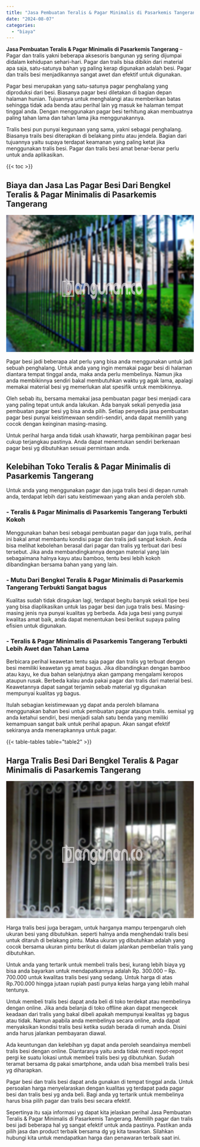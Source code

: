 ```yaml
---
title: "Jasa Pembuatan Teralis & Pagar Minimalis di Pasarkemis Tangerang"
date: "2024-08-07"
categories: 
  - "biaya"
---
```


**Jasa Pembuatan Teralis & Pagar Minimalis di Pasarkemis Tangerang** – Pagar dan tralis yakni beberapa aksesoris bangunan yg sering dijumpai didalam kehidupan sehari-hari. Pagar dan trails bisa dibikin dari material apa saja, satu-satunya bahan yg paling kerap digunakan adalah besi. Pagar dan trails besi menjadikannya sangat awet dan efektif untuk digunakan.

Pagar besi merupakan yang satu-satunya pagar penghalang yang diproduksi dari besi. Biasanya pagar besi diletakan di bagian depan halaman hunian. Tujuannya untuk menghalangi atau memberikan batas sehingga tidak ada benda atau perihal lain yg masuk ke halaman tempat tinggal anda. Dengan menggunakan pagar besi terhitung akan membuatnya paling tahan lama dan tahan lama jika menggunakannya.

Tralis besi pun punyai kegunaan yang sama, yakni sebagai penghalang. Biasanya trails besi diterapkan di belakang pintu atau jendela. Bagian dari tujuannya yaitu supaya terdapat keamanan yang paling ketat jika menggunakan tralis besi. Pagar dan tralis besi amat benar-benar perlu untuk anda aplikasikan.

{{< toc >}}

## Biaya dan Jasa Las Pagar Besi Dari Bengkel Teralis & Pagar Minimalis di Pasarkemis Tangerang

![Jasa Pembuatan Teralis & Pagar Minimalis di Pasarkemis Tangerang](/images/pagar-minimalis-murah-48.png)

Pagar besi jadi beberapa alat perlu yang bisa anda menggunakan untuk jadi sebuah penghalang. Untuk anda yang ingin memakai pagar besi di halaman diantara tempat tinggal anda, maka anda perlu membelinya. Namun jika anda membikinnya sendiri bakal membutuhkan waktu yg agak lama, apalagi memakai material besi yg memerlukan alat spesifik untuk membikinnya.

Oleh sebab itu, bersama memakai jasa pembuatan pagar besi menjadi cara yang paling tepat untuk anda lakukan. Ada banyak sekali penyedia jasa pembuatan pagar besi yg bisa anda pilih. Setiap penyedia jasa pembuatan pagar besi punyai keistimewaan sendiri-sendiri, anda dapat memilih yang cocok dengan keinginan masing-masing.

Untuk perihal harga anda tidak usah khawatir, harga pembikinan pagar besi cukup terjangkau pastinya. Anda dapat menentukan sendiri berkenaan pagar besi yg dibutuhkan sesuai permintaan anda.

## Kelebihan Toko Teralis & Pagar Minimalis di Pasarkemis Tangerang

Untuk anda yang menggunakan pagar dan juga tralis besi di depan rumah anda, terdapat lebih dari satu keistimewaan yang akan anda peroleh sbb.

### \- Teralis & Pagar Minimalis di Pasarkemis Tangerang Terbukti Kokoh

Menggunakan bahan besi sebagai pembuatan pagar dan juga tralis, perihal ini bakal amat membantu kondisi pagar dan tralis jadi sangat kokoh. Anda bisa melihat kebolehan berasal dari pagar dan tralis yg terbuat dari besi tersebut. Jika anda membandingkannya dengan material yang lain sebagaimana halnya kayu atau bamboo, tentu besi lebih kokoh dibandingkan bersama bahan yang yang lain.

### \- Mutu Dari Bengkel Teralis & Pagar Minimalis di Pasarkemis Tangerang Terbukti Sangat bagus

Kualitas sudah tidak diragukan lagi, terdapat begitu banyak sekali tipe besi yang bisa diaplikasikan untuk las pagar besi dan juga tralis besi. Masing-masing jenis nya punyai kualitas yg berbeda. Ada juga besi yang punyai kwalitas amat baik, anda dapat menentukan besi berikut supaya paling efisien untuk digunakan.

### \- Teralis & Pagar Minimalis di Pasarkemis Tangerang Terbukti Lebih Awet dan Tahan Lama

Berbicara perihal keawetan tentu saja pagar dan tralis yg terbuat dengan besi memiliki keawetan yg amat bagus. Jika dibandingkan dengan bamboo atau kayu, ke dua bahan selanjutnya akan gampang mengalami keropos ataupun rusak. Berbeda kalau anda pakai pagar dan tralis dari material besi. Keawetannya dapat sangat terjamin sebab material yg digunakan mempunyai kualitas yg bagus.

Itulah sebagian keistimewaan yg dapat anda peroleh bilamana menggunakan bahan besi untuk pembuatan pagar ataupun tralis. semisal yg anda ketahui sendiri, besi menjadi salah satu benda yang memiliki kemampuan sangat baik untuk perihal apapun. Akan sangat efektif sekiranya anda menerapkannya untuk pagar.

{{< table-tables table="table2" >}}

## Harga Tralis Besi Dari Bengkel Teralis & Pagar Minimalis di Pasarkemis Tangerang

![Jasa Pembuatan Teralis & Pagar Minimalis di Pasarkemis Tangerang](/images/teralis-minimalis-murah-06.png)

Harga tralis besi juga beragam, untuk harganya mampu terpengaruh oleh ukuran besi yang dibutuhkan. seperti halnya anda menghendaki tralis besi untuk ditaruh di belakang pintu. Maka ukuran yg dibutuhkan adalah yang cocok bersama ukuran pintu berikut di dalam jalankan pembelian tralis yang dibutuhkan.

Untuk anda yang tertarik untuk membeli tralis besi, kurang lebih biaya yg bisa anda bayarkan untuk mendapatkannya adalah Rp. 300.000 – Rp. 700.000 untuk kwalitas tralis besi yang sedang. Untuk harga di atas Rp.700.000 hingga jutaan rupiah pasti punya kelas harga yang lebih mahal tentunya.

Untuk membeli tralis besi dapat anda beli di toko terdekat atau membelinya dengan online. Jika anda belanja di toko offline akan dapat mengecek keadaan dari tralis yang bakal dibeli apakah mempunyai kwalitas yg bagus atau tidak. Namun apabila anda membelinya secara online, anda dapat menyaksikan kondisi tralis besi ketika sudah berada di rumah anda. Disini anda harus jalankan pembayaran diawal.

Ada keuntungan dan kelebihan yg dapat anda peroleh seandainya membeli tralis besi dengan online. Diantaranya yaitu anda tidak mesti repot-repot pergi ke suatu lokasi untuk membeli tralis besi yg dibutuhkan. Sudah teramat bersama dg pakai smartphone, anda udah bisa membeli tralis besi yg diharapkan.

Pagar besi dan tralis besi dapat anda gunakan di tempat tinggal anda. Untuk persoalan harga menyelaraskan dengan kualitas yg terdapat pada pagar besi dan tralis besi yg anda beli. Bagi anda yg tertarik untuk membelinya harus bisa pilih pagar dan tralis besi secara efektif.

Sepertinya itu saja informasi yg dapat kita jelaskan perihal Jasa Pembuatan Teralis & Pagar Minimalis di Pasarkemis Tangerang. Memilih pagar dan tralis besi jadi beberapa hal yg sangat efektif untuk anda pastinya. Pastikan anda pilih jasa dan product terbaik bersama dg yg kita tawarkan. Silahkan hubungi kita untuk mendapatkan harga dan penawaran terbaik saat ini.
